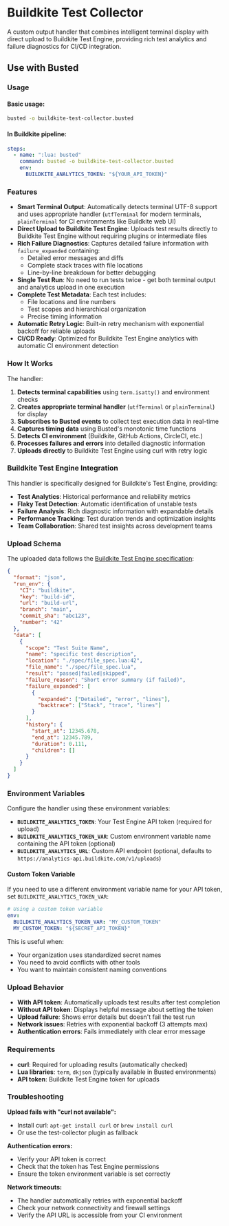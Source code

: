 # Buildkite Test Collector

A custom output handler that combines intelligent terminal display with direct upload to Buildkite Test Engine, providing rich test analytics and failure diagnostics for CI/CD integration.

## Use with Busted

### Usage

#### Basic usage:
```bash
busted -o buildkite-test-collector.busted
```

#### In Buildkite pipeline:
```yaml
steps:
  - name: ":lua: busted"
    command: busted -o buildkite-test-collector.busted
    env:
      BUILDKITE_ANALYTICS_TOKEN: "${YOUR_API_TOKEN}"
```

### Features

- **Smart Terminal Output**: Automatically detects terminal UTF-8 support and uses appropriate handler (`utfTerminal` for modern terminals, `plainTerminal` for CI environments like Buildkite web UI)
- **Direct Upload to Buildkite Test Engine**: Uploads test results directly to Buildkite Test Engine without requiring plugins or intermediate files
- **Rich Failure Diagnostics**: Captures detailed failure information with `failure_expanded` containing:
  - Detailed error messages and diffs
  - Complete stack traces with file locations
  - Line-by-line breakdown for better debugging
- **Single Test Run**: No need to run tests twice - get both terminal output and analytics upload in one execution
- **Complete Test Metadata**: Each test includes:
  - File locations and line numbers
  - Test scopes and hierarchical organization
  - Precise timing information
- **Automatic Retry Logic**: Built-in retry mechanism with exponential backoff for reliable uploads
- **CI/CD Ready**: Optimized for Buildkite Test Engine analytics with automatic CI environment detection

### How It Works

The handler:
1. **Detects terminal capabilities** using `term.isatty()` and environment checks
2. **Creates appropriate terminal handler** (`utfTerminal` or `plainTerminal`) for display
3. **Subscribes to Busted events** to collect test execution data in real-time
4. **Captures timing data** using Busted's monotonic time functions
5. **Detects CI environment** (Buildkite, GitHub Actions, CircleCI, etc.)
6. **Processes failures and errors** into detailed diagnostic information
7. **Uploads directly** to Buildkite Test Engine using curl with retry logic

### Buildkite Test Engine Integration

This handler is specifically designed for Buildkite's Test Engine, providing:

- **Test Analytics**: Historical performance and reliability metrics
- **Flaky Test Detection**: Automatic identification of unstable tests
- **Failure Analysis**: Rich diagnostic information with expandable details
- **Performance Tracking**: Test duration trends and optimization insights
- **Team Collaboration**: Shared test insights across development teams

### Upload Schema

The uploaded data follows the [Buildkite Test Engine specification](https://buildkite.com/docs/test-engine/importing-json):

```json
{
  "format": "json",
  "run_env": {
    "CI": "buildkite",
    "key": "build-id",
    "url": "build-url",
    "branch": "main",
    "commit_sha": "abc123",
    "number": "42"
  },
  "data": [
    {
      "scope": "Test Suite Name",
      "name": "specific test description",
      "location": "./spec/file_spec.lua:42",
      "file_name": "./spec/file_spec.lua",
      "result": "passed|failed|skipped",
      "failure_reason": "Short error summary (if failed)",
      "failure_expanded": [
        {
          "expanded": ["Detailed", "error", "lines"],
          "backtrace": ["Stack", "trace", "lines"]
        }
      ],
      "history": {
        "start_at": 12345.678,
        "end_at": 12345.789,
        "duration": 0.111,
        "children": []
      }
    }
  ]
}
```

### Environment Variables

Configure the handler using these environment variables:

- **`BUILDKITE_ANALYTICS_TOKEN`**: Your Test Engine API token (required for upload)
- **`BUILDKITE_ANALYTICS_TOKEN_VAR`**: Custom environment variable name containing the API token (optional)
- **`BUILDKITE_ANALYTICS_URL`**: Custom API endpoint (optional, defaults to `https://analytics-api.buildkite.com/v1/uploads`)

#### Custom Token Variable

If you need to use a different environment variable name for your API token, set `BUILDKITE_ANALYTICS_TOKEN_VAR`:

```yaml
# Using a custom token variable
env:
  BUILDKITE_ANALYTICS_TOKEN_VAR: "MY_CUSTOM_TOKEN"
  MY_CUSTOM_TOKEN: "${SECRET_API_TOKEN}"
```

This is useful when:
- Your organization uses standardized secret names
- You need to avoid conflicts with other tools
- You want to maintain consistent naming conventions

### Upload Behavior

- **With API token**: Automatically uploads test results after test completion
- **Without API token**: Displays helpful message about setting the token
- **Upload failure**: Shows error details but doesn't fail the test run
- **Network issues**: Retries with exponential backoff (3 attempts max)
- **Authentication errors**: Fails immediately with clear error message

### Requirements

- **curl**: Required for uploading results (automatically checked)
- **Lua libraries**: `term`, `dkjson` (typically available in Busted environments)
- **API token**: Buildkite Test Engine token for uploads

### Troubleshooting

**Upload fails with "curl not available":**
- Install curl: `apt-get install curl` or `brew install curl`
- Or use the test-collector plugin as fallback

**Authentication errors:**
- Verify your API token is correct
- Check that the token has Test Engine permissions
- Ensure the token environment variable is set correctly

**Network timeouts:**
- The handler automatically retries with exponential backoff
- Check your network connectivity and firewall settings
- Verify the API URL is accessible from your CI environment
